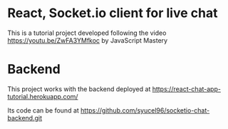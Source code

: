 # React, Socket.io client for live chat
This is a tutorial project developed following the video https://youtu.be/ZwFA3YMfkoc by JavaScript Mastery

# Backend
This project works with the backend deployed at https://react-chat-app-tutorial.herokuapp.com/

Its code can be found at https://github.com/syucel96/socketio-chat-backend.git